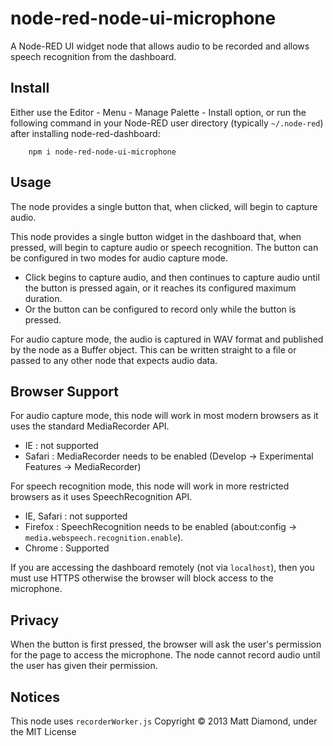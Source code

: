 node-red-node-ui-microphone
============================

A Node-RED UI widget node that allows audio to be recorded and allows speech recognition from the dashboard.

## Install

Either use the Editor - Menu - Manage Palette - Install option, or run the following command in your Node-RED user directory (typically `~/.node-red`) after installing node-red-dashboard:

        npm i node-red-node-ui-microphone

## Usage

The node provides a single button that, when clicked, will begin to capture audio.

This node provides a single button widget in the dashboard that, when pressed,
will begin to capture audio or speech recognition.
The button can be configured in two modes for audio capture mode.

 - Click begins to capture audio, and then continues to capture audio until the button is pressed again, or it reaches its configured maximum duration.
 - Or the button can be configured to record only while the button is pressed.

For audio capture mode, the audio is captured in WAV format and published by the node as a Buffer object.
This can be written straight to a file or passed to any other node that expects
audio data.

## Browser Support

For audio capture mode, this node will work in most modern browsers as it uses the standard MediaRecorder API.

 - IE : not supported
 - Safari : MediaRecorder needs to be enabled (Develop -> Experimental Features -> MediaRecorder)

For speech recognition mode, this node will work in more restricted browsers as it uses SpeechRecognition API.

  - IE, Safari : not supported
  - Firefox : SpeechRecognition needs to be enabled (about:config -> `media.webspeech.recognition.enable`).
  - Chrome : Supported

If you are accessing the dashboard remotely (not via `localhost`), then you must
use HTTPS otherwise the browser will block access to the microphone.


## Privacy

When the button is first pressed, the browser will ask the user's permission for
the page to access the microphone. The node cannot record audio until the user
has given their permission.


## Notices

This node uses `recorderWorker.js` Copyright © 2013 Matt Diamond, under the MIT License
